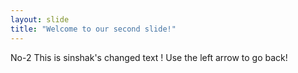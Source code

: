 ```yaml
---
layout: slide
title: "Welcome to our second slide!"
---
```

No-2 This is sinshak's changed text !
Use the left arrow to go back!
